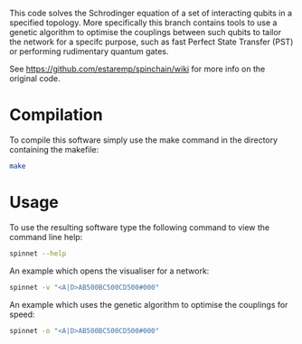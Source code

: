 This code solves the Schrodinger equation of a set of interacting qubits in a specified topology. More specifically this branch contains tools to use a genetic algorithm to optimise the couplings between such qubits to tailor the network for a specifc purpose, such as fast Perfect State Transfer (PST) or performing rudimentary quantum gates.

See https://github.com/estaremp/spinchain/wiki for more info on the original code.

# Compilation

To compile this software simply use the make command in the directory containing the makefile:

```bash
make
```

# Usage

To use the resulting software type the following command to view the command line help:

```bash
spinnet --help
```

An example which opens the visualiser for a network:

```bash
spinnet -v "<A|D>AB500BC500CD500#000"
```

An example which uses the genetic algorithm to optimise the couplings for speed:

```bash
spinnet -o "<A|D>AB500BC500CD500#000"
```


